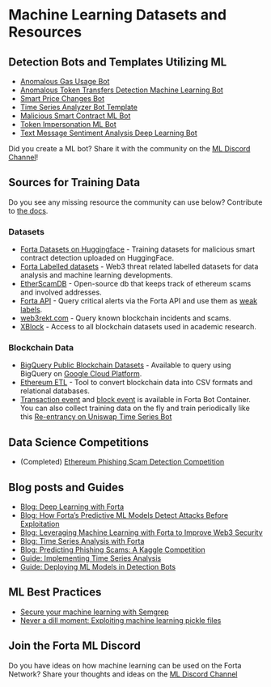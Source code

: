 # Machine Learning Datasets and Resources

## Detection Bots and Templates Utilizing ML

* [Anomalous Gas Usage Bot](https://github.com/kovart/forta-gas-agent)
* [Anomalous Token Transfers Detection Machine Learning Bot](https://github.com/forta-network/starter-kits/tree/main/anomalous-token-transfers-ml-py)
* [Smart Price Changes Bot](https://github.com/0xidase/Smart-Price-Changes-Agent)
* [Time Series Analyzer Bot Template](https://github.com/forta-network/starter-kits/tree/main/time-series-analyzer-template)
* [Malicious Smart Contract ML Bot](https://github.com/forta-network/starter-kits/tree/main/malicious-smart-contract-ml-py#malicious-smart-contract-ml)
* [Token Impersonation ML Bot](https://github.com/forta-network/starter-kits/tree/main/https://github.com/forta-network/starter-kits/tree/main/malicious-token-contract-ml-py#malicious-token-smart-contract-ml)
* [Text Message Sentiment Analysis Deep Learning Bot](https://github.com/forta-network/forta-bot-examples/tree/master/tx-message-sentiment-analysis-py)

Did you create a ML bot? Share it with the community on the [ML Discord Channel](https://discord.com/invite/fortanetwork)!

## Sources for Training Data

Do you see any missing resource the community can use below? Contribute to [the docs](https://github.com/forta-network/docs).

### Datasets

* [Forta Datasets on Huggingface](https://huggingface.co/forta) - Training datasets for malicious smart contract detection uploaded on HuggingFace.
* [Forta Labelled datasets](https://github.com/forta-network/labelled-datasets) - Web3 threat related labelled datasets for data analysis and machine learning developments.
* [EtherScamDB](https://github.com/CryptoScamDB/EtherScamDB) - Open-source db that keeps track of ethereum scams and involved addresses.
* [Forta API](https://github.com/forta-network/forta-api) - Query critical alerts via the Forta API and use them as [weak labels](https://www.thoughtworks.com/en-us/insights/blog/data-science-and-analytics/weak-labeling).
* [web3rekt.com](https://www.web3rekt.com/) - Query known blockchain incidents and scams.
* [XBlock](https://xblock.pro/#/) - Access to all blockchain datasets used in academic research.

### Blockchain Data

* [BigQuery Public Blockchain Datasets](https://github.com/blockchain-etl/public-datasets) - Available to query using BigQuery on [Google Cloud Platform](https://cloud.google.com/free).
* [Ethereum ETL](https://ethereum-etl.readthedocs.io/en/latest/) - Tool to convert blockchain data into CSV formats and relational databases.
* [Transaction event](https://docs.forta.network/en/latest/python/#transactionevent) and [block event](https://docs.forta.network/en/latest/python/#blockevent) is available in Forta Bot Container. You can also collect training data on the fly and train periodically like this [Re-entrancy on Uniswap Time Series Bot](https://explorer.forta.network/bot/0x1e3ec10394a46d44ec0802f9e27162236cd61a1f7c13767f0c9ada7b48def6ae)

## Data Science Competitions

* (Completed) [Ethereum Phishing Scam Detection Competition](https://www.kaggle.com/competitions/forta-protect-web3)

## Blog posts and Guides

* [Blog: Deep Learning with Forta](https://forta.org/blog/deep-learning-with-forta/)
* [Blog: How Forta’s Predictive ML Models Detect Attacks Before Exploitation](https://forta.org/blog/how-fortas-predictive-ml-models-detect-attacks-before-exploitation/)
* [Blog: Leveraging Machine Learning with Forta to Improve Web3 Security](https://forta.org/blog/leveraging-machine-learning-to-improve-web3-security/)
* [Blog: Time Series Analysis with Forta](https://forta.org/blog/time-series-analysis-with-forta/)
* [Blog: Predicting Phishing Scams: A Kaggle Competition](https://forta.org/blog/predicting-phishing-kaggle/)
* [Guide: Implementing Time Series Analysis](https://docs.forta.network/en/latest/time-series-analysis/)
* [Guide: Deploying ML Models in Detection Bots](https://docs.forta.network/en/latest/deploying-ml-models/)

## ML Best Practices

* [Secure your machine learning with Semgrep](https://blog.trailofbits.com/2022/10/03/semgrep-maching-learning-static-analysis/)
* [Never a dill moment: Exploiting machine learning pickle files](https://blog.trailofbits.com/2021/03/15/never-a-dill-moment-exploiting-machine-learning-pickle-files/)


## Join the Forta ML Discord

Do you have ideas on how machine learning can be used on the Forta Network? Share your thoughts and ideas on the [ML Discord Channel](https://discord.com/invite/fortanetwork)
